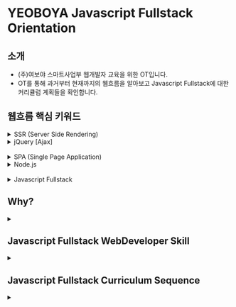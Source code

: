 # YEOBOYA Javascript Fullstack Orientation



## 소개
* (주)여보야 스마트사업부 웹개발자 교육을 위한 OT입니다.
* OT를 통해 과거부터 현재까지의 웹흐름을 알아보고 Javascript Fullstack에 대한 커리큘럼 계획들을 확인합니다.

## 웹흐름 핵심 키워드
<details><summary>SSR (Server Side Rendering)</summary>
  <p>
    
  * `db` + `SSR(php,jsp,asp)` + `script` + `css`
    
    * 과거부터 현재까지 많은 웹사이트들은 페이지를 이동할 때마다 서버에 페이지에 대한 요청을 하는 방식을 사용
    * 서버에서 렌더링을 마치고, Data가 결합된 HTML파일을 내려주는 방식
    * 페이지를 이동할 때마다 서버에 요청하여 페이지를 받아야 하기 때문에, 받아오는 시간동안 깜빡거리는 현상이 나타남
      
  </p>  
</details>   
<details><summary>jQuery [Ajax]</summary>
  <p>
    
  * `db` + `SSR(php,jsp,asp)` + `jQuery` + `css`
    * Write Less, Do More (적게 작성하고, 많은 것을 하자)
    * 웹사이트에 JavaScript를 쉽게 활용할 수 있도록 도와주는 Javascript Library
   
  * `Ajax`
    * Asynchronous Javascript And XML
    * XML에 기반으로 하여 서버와의 통신을 비동기 방식으로 연결함으로써 시스템 자원의 불필요한 시간낭비를 줄이고, JS 대화형 웹 Application을 구현한 기술
    
  </p>
</details>

<br> 

<details><summary>SPA (Single Page Application)</summary>
  <p>

  * `db` + `SSR(php,jsp,asp)` + `Vue` or `React` + `css`
    * 하나의 웹페이지로만 이루어진 사이트
    * 기본적으로는 `CSR` 목표
    * 장점
      * 사용자 친화적
      * 초기 렌더링 후 데이터만 받아오기 때문에, 상대적으로 서버 요청이 적음
      * Virtual Dom
      * 프론트 엔드와 백엔드 분리로 개발업무 분업화 및 협업이 용이
      * 개발이 상대적으로 효율적
    * 단점
      * 첫페이지 로딩속도가 느리다.
      * 첫페이지 로딩속도가 느리다..
      * 첫페이지 로딩속도가 느리다... 
      * `SEO` 문제  
    * SPA의 단점들을 해결위한 방법
      * 첫페이지는 SSR로 처리
      * 각 컨텐츠별로 라우팅되는 페이지를 SSR로 처리    
    
    <details><summary>CSR</summary>
      <p>

      * Client Side Rendering
      * 최초 요청시 HTML, CSS, Javascript 등 각종 리소스를 받아온다. 
      * 이후에는 서버에 데이터만 요청하고, Javascript로 뷰를 컨트롤 한다.
      * 초기 요청 때 SSR 보다 많은 리소스를 요청하기 때문에, 렌더링은 속도는 SSR이 더 빠르다.
      * 하지만 이후 다른 페이지로의 이동시에는 SSR 보다 빠른 페이지 전환 속도와 더 나은 사용자 경험을 제공한다.   
        
      </p>
    </details>       
    <details><summary>SEO</summary>
      <p>

      * Search Engine Optimization
      * CSR방식으로는 검색엔진에서 검색이 불가능 (구글제외)   
      </p>
    </details>       
    <details><summary>Vue.js</summary>
      <p>

      * 웹 개발을 단순화하고 정리하기 위해 개발된 Javascript Frontend Framework
      * 기존 웹개발자들을 위한 느낌이 강하다.
      * 점진적으로 채택 가능한 구조를 갖추고 있다.
      * 선언형 렌더링과 컴포넌트 구성에 초점을 두고 있다.
      * Single File Component
        
        웹의 뷰(view)를 구성하는 요소인 HTML, CSS, JavaScript 코드를 .vue 확장자를 가진 하나의 파일에 모두 정의하는 방식
        
        관리의 생산성을 높이고, 협업을 수월하게 한다는 장점
      * Html 기반 Template 구문
        
        개발한 프론트엔드 파일을 사용자가 볼 수 있도록 브라우저 화면에 렌더링하는 과정에 Template이란 문법을 사용
        
        이 Template을 구성하는 문법이 Html 기반으로 이뤄져 있어 배우기 쉽다.
      </p>
    </details>       
    <details><summary>React.js</summary>
      <p>

      * 웹 개발을 단순화하고 정리하기 위해 개발된 Javascript Frontend Framework
      * JSX 기반 Component
        
        JSX 코드로 Component를 작성하고 Component의 상태(State)를 변화시키지 않고 관리
        
        변화가 일어나면 Virtual DOM에 렌더링을 하고 기존의 DOM과 비교하여 변화가 일어난 곳만 업데이트
      </p>
    </details>       
    <details><summary>Vue.js 와 React.js 공통점</summary>
      <p>

      * 웹 UI를 작은 Component 단위로 구성 
        
        Component는 다른 프로젝트에서도 재사용할 수 있고, 컴포넌트 캡슐화와 확장이 가능해 개발이 유연해지는 장점이 있다.
      * Virtual DOM 방식을 통해 성능을 향상
        
        Virtual DOM은 실제 DOM 변화를 최소화 시켜주는 역할

        브라우저는 HTML 파일을 스크린에 보여주기 위해 DOM 노드 트리 생성 -> 렌더트리 생성 -> 레이아웃 -> 페인팅 과정을 통해 표현
        
        DOM 노드는 HTML의 각 엘리먼트와 연관되어 있기 때문에 HTML 파일에 30개의 변화가 생기면 DOM 노드가 변경되고 그 이후의 과정역시 30회 반복됨
        
        작은 변화에도 매우 복잡한 과정들이 다시 실행되기 때문에 DOM 변화가 잦을 경우 성능이 저하
        
        Virtual DOM은 뷰에 변화가 있다면, 그 변화가 실제 DOM에 적용되기 전에 Virtual DOM에 적용시키고 최종 결과만 실제 DOM에 전달
        
        따라서 30개의 변화가 있다면 Virtual DOM은 변화된 부분만 가려내어 실제 DOM에 전달하고 실제 DOM은 그 변화를 1회로 인식하여 단 한번의 렌더링 과정만 진행
      </p>
    </details>       
 
  </p>
</details>
<details><summary>Node.js</summary>
  <p>
    
  * Backend를 제어하고 처리가 가능한 Javascript Framework
  * 세션서버 또는 패킷서버등 다른용도로도 사용이 가능
  * 웹뿐만 아니라 IoT서비스같은 인베디드 시스템에도 이용이 
  * 장점
    * 비동기처리방식으로 결과값을 기다리지 않고 보다 다양한 요청을 처리할 수 있다.
    * 이벤트 루프를 기반으로하여 급격한 부하의 증가도 견딜 수 있다.
    * 대량의 요청을 동시에 효율적으로 처리 할 수 있다.
    * `Node.js`를 기반으로 한 다양한 라이브러리들이 존재  (`Express`, `Prettier`, `ESLint` 등등)
    * `npm` or `yarn`을 이용한 의존성 처리 및 관리의 용의
    <br>
    <details><summary>Express.js</summary>
      <p>
        
      * Node.js의 대표적인 웹서버 Framework
      </p>
    </details>    
    <details><summary>Prettier.js</summary>
      <p>
        
      * 코드 편집기에 직접 설치할 수있는 뛰어난 코드 포맷터
      * 협업시 모든 개발자가 동일한 코딩스타일을 만들도록 해준다.
      </p>
    </details>    
    <details><summary>ESLint.js</summary>
      <p>
        
      * 존재하지 않거나 사용되지 않는 변수, 이중 선언, 잘못된 코드 구성, 구문 오류 체크해준다.
      * AirBnb와 같은 기존 개발 스타일을 사용하거나 자신만의 규칙을 지정할 수 있다.
      </p>
    </details>    
    <details><summary>Npm</summary>
      <p>

      * Node Packaged Manager
      * Node.js에서 사용하는 패키지 관리자 툴
      * 온라인 데이터베이스로 이루어져 있으며 클라이언트를 통해 접근
      </p>
    </details>    
    <details><summary>Yarn</summary>
      <p>

      * FaceBook에서 개발한 자바스크립트의 새로운 패키지 매니저
      * npm보다 더욱 빠르게 패키지를 인스톨하는 방법과 의존성 관리를 다양한 디바이스에서 일관성 있게 할 수 있다.
      </p>
    </details>

  </p>
</details>

<br>

<details><summary>Javascript Fullstack</summary>
  <p>
    
  * `db` + `Nuxt` or `Next` + `css`  
  * `db` + `Express` + `Nuxt` or `Next` + `css`    
    
    * SSR with Hydration 기법
    * middleware 기능을 통한 `api`를 통해 `CRUD`를 처리
    * 장점  
      * Javascript로 Frontend를 넘어서 Backend까지 하나의 언어로 처리가능
    <br>
    <details><summary>Nuxt.js</summary>
      <p>
        
      * Vue.js 베이스에 SSR처리기술을 더한 Framework
      * Vue 파일 쓰기 (*.vue)
      * 정적 파일 전송
      * ES6/ES7 지원
      * JS & CSS 코드 번들링 및 압축
      * <head> 요소 관리 (title, meta, 기타)
      * 모듈식 아키텍처 확장
      </p>
    </details> 
    <details><summary>Next.js</summary>
      <p>

      * React.js 베이스에 SSR처리기술을 더한 Framework
      * Single File Components
      * Global CSS
      * Typescript 지원
      </p>
    </details> 
    <details><summary>Nuxt.js 와 Next.js 공통점</summary>
      <p>

      * Hot Reload (저장시 자동 새로고침)
      * Automatic Routing (pages 폴더에 있는 파일은 자동으로 라우팅)
      * SPA(SSR) 단점을 극복하여 페이지 별로 소스코드가 존재
      * Code Splitting (코드 분할)
      </p>
    </details> 
    <details><summary>API</summary>
      <p>

      * Application Programming Interface
      * SPA에서 `CRUD`를 처리하고 제공
      </p>
    </details> 
    <details><summary>CRUD</summary>
      <p>

      * Create(생성), Read(읽기), Update(갱신), Delete(삭제)    
      </p>
    </details> 

  </p>
</details>

## Why?
<details><summary></summary>
  <p>
    
  * 시간과 비용 절약
  * 안정적이고 검증된 기술
  * Frontend, Backend 모두 사용가능
  </p>
</details>



## Javascript Fullstack WebDeveloper Skill
<details><summary></summary>
  <p>
    
  * ECMAScript
  * Node.js
  * Express.js or Koa.js
  * Vue.js or React.js
  * Nuxt.js or Next.js
  * Component Design Patterns
  * Type Checking (Typescript + Jsdoc)
  * Unit Test
  </p>
</details>
    
## Javascript Fullstack Curriculum Sequence
<details><summary></summary>
  <p>
    
  * [형상관리 시스템](./Quest00/README.md)
  * [HTML과 웹의 기초](./Quest01/README.md)
  * CSS의 기초와 응용
  * 자바스크립트와 DOM
  * OOP (Object-Oriented Programming) 객체지향프로그래밍
  * 인터넷의 이해
  * Node.js의 기초
  * 웹 API의 기초: REST와 CRUD
  * 서버와 클라이언트의 통신
  * 인증의 이해
  * RDB의 기초와 연결
  * 보안의 기초
  * 정적 분석: 타입스크립트와 린트 시스템
  * 자동화된 테스트
  * 컴포넌트 기반 개발
  * 번들링과 빌드 시스템
  * 배포 파이프라인
  * 서비스의 운영: 로깅과 모니터링
  * Vue.js
  * Nuxt.js
  * Express.js
  </p>
</details>    
